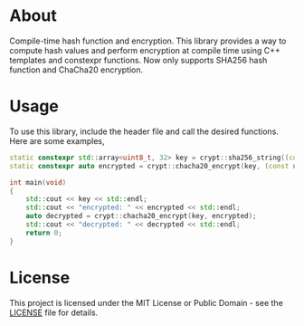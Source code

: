 ﻿# About
Compile-time hash function and encryption. This library provides a way to compute hash values and perform encryption at compile time using C++ templates and constexpr functions.
Now only supports SHA256 hash function and ChaCha20 encryption.

# Usage
To use this library, include the header file and call the desired functions. Here are some examples,

```cpp
static constexpr std::array<uint8_t, 32> key = crypt::sha256_string((const uint8_t[])"Hello World!");
static constexpr auto encrypted = crypt::chacha20_encrypt(key, (const uint8_t[])"Hello World!");

int main(void)
{
    std::cout << key << std::endl;
    std::cout << "encrypted: " << encrypted << std::endl;
    auto decrypted = crypt::chacha20_encrypt(key, encrypted);
    std::cout << "decrypted: " << decrypted << std::endl;
    return 0;
}
```

# License
This project is licensed under the MIT License or Public Domain - see the [LICENSE](LICENSE) file for details.

